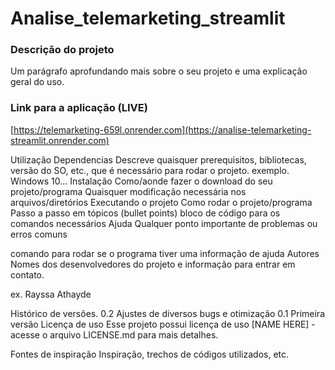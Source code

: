 # Analise_telemarketing_streamlit

### Descrição do projeto <br>
Um parágrafo aprofundando mais sobre o seu projeto e uma explicação geral do uso.

### Link para a aplicação (LIVE)
[https://telemarketing-659l.onrender.com](https://analise-telemarketing-streamlit.onrender.com)

Utilização
Dependencias
Descreve quaisquer prerequisitos, bibliotecas, versão do SO, etc., que é necessário para rodar o projeto.
exemplo. Windows 10...
Instalação
Como/aonde fazer o download do seu projeto/programa
Quaisquer modificação necessária nos arquivos/diretórios
Executando o projeto
Como rodar o projeto/programa
Passo a passo em tópicos (bullet points)
bloco de código para os comandos necessários
Ajuda
Qualquer ponto importante de problemas ou erros comuns

comando para rodar se o programa tiver uma informação de ajuda
Autores
Nomes dos desenvolvedores do projeto e informação para entrar em contato.

ex. Rayssa Athayde


Histórico de versões.
0.2
Ajustes de diversos bugs e otimização
0.1
Primeira versão
Licença de uso
Esse projeto possui licença de uso [NAME HERE] - acesse o arquivo LICENSE.md para mais detalhes.

Fontes de inspiração
Inspiração, trechos de códigos utilizados, etc.
